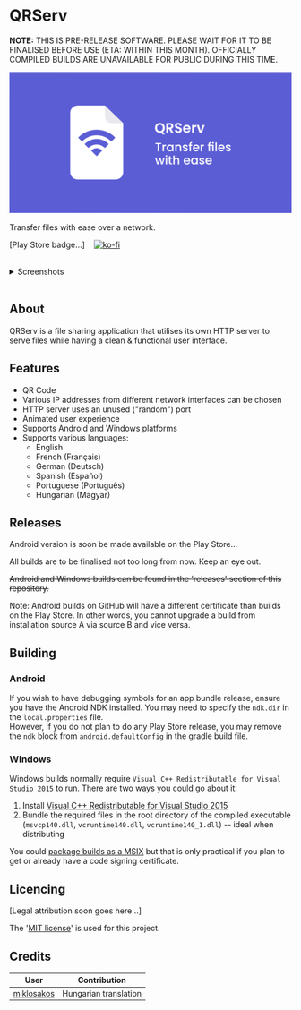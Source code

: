 # QRServ

**NOTE:** THIS IS PRE-RELEASE SOFTWARE. PLEASE WAIT FOR IT TO BE FINALISED BEFORE USE (ETA: WITHIN THIS MONTH). OFFICIALLY COMPILED BUILDS ARE UNAVAILABLE FOR PUBLIC DURING THIS TIME.

![Banner with app icon, app name 'QRServ' followed by 'transfer files with ease'](docs/banner/banner.png)

Transfer files with ease over a network.

[Play Store badge...]&nbsp;&nbsp;&nbsp;&nbsp;[![ko-fi](https://ko-fi.com/img/githubbutton_sm.svg)](https://ko-fi.com/F1F33NTWK)

<br>
<details>
    <summary>Screenshots</summary>
    <br>
    <img src="docs/screenshots/1.jpg" alt="Screenshot of app after selecting a file" height="450px">
    &nbsp;&nbsp;
    <img src="docs/screenshots/2.jpg" alt="Screenshot of app when press and holding or hovering over file name -- tool tip is shown with full file name" height="450px">
    &nbsp;&nbsp;
    <img src="docs/screenshots/3.jpg" alt="Screenshot of app after opening IP address list" height="450px">
</details>
<br>

## About

QRServ is a file sharing application that utilises its own HTTP server to serve files while having a clean & functional user interface.

## Features

- QR Code
- Various IP addresses from different network interfaces can be chosen
- HTTP server uses an unused ("random") port
- Animated user experience
- Supports Android and Windows platforms
- Supports various languages:
    - English
    - French (Français)
    - German (Deutsch)
    - Spanish (Español)
    - Portuguese (Português) 
    - Hungarian (Magyar)

## Releases

Android version is soon be made available on the Play Store...

All builds are to be finalised not too long from now. Keep an eye out.

~~Android and Windows builds can be found in the 'releases' section of this repository.~~

Note: Android builds on GitHub will have a different certificate than builds on the Play Store. In other words, you cannot upgrade a build from installation source A via source B and vice versa.

## Building

### Android

If you wish to have debugging symbols for an app bundle release, ensure you have the Android NDK installed. You may need to specify the `ndk.dir` in the `local.properties` file.
<br>
However, if you do not plan to do any Play Store release, you may remove the `ndk` block from `android.defaultConfig` in the gradle build file.

### Windows

Windows builds normally require `Visual C++ Redistributable for Visual Studio 2015` to run. There are two ways you could go about it:
1. Install [Visual C++ Redistributable for Visual Studio 2015](https://www.microsoft.com/en-us/download/details.aspx?id=48145)
2. Bundle the required files in the root directory of the compiled executable (`msvcp140.dll`, `vcruntime140.dll`, `vcruntime140_1.dll`) -- ideal when distributing

You could [package builds as a MSIX](https://pub.dev/packages/msix) but that is only practical if you plan to get or already have a code signing certificate.


## Licencing

[Legal attribution soon goes here...]

The '[MIT license](LICENSE)' is used for this project.

## Credits

| User                                        | Contribution          |
| ------------------------------------------- | --------------------- |
| [miklosakos](https://github.com/miklosakos) | Hungarian translation |
